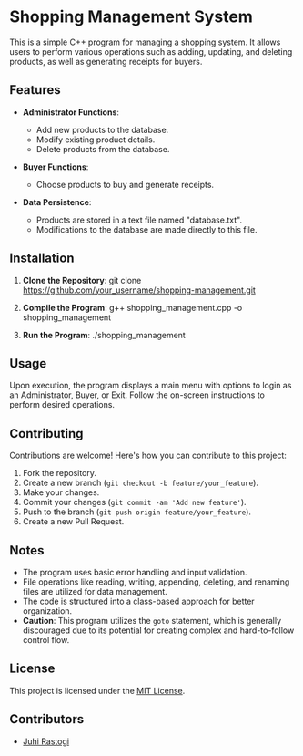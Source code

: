 # Shopping Management System

This is a simple C++ program for managing a shopping system. It allows users to perform various operations such as adding, updating, and deleting products, as well as generating receipts for buyers.

## Features

- **Administrator Functions**:
  - Add new products to the database.
  - Modify existing product details.
  - Delete products from the database.

- **Buyer Functions**:
  - Choose products to buy and generate receipts.

- **Data Persistence**:
  - Products are stored in a text file named "database.txt".
  - Modifications to the database are made directly to this file.

## Installation

1. **Clone the Repository**:
   git clone https://github.com/your_username/shopping-management.git


2. **Compile the Program**:
   g++ shopping_management.cpp -o shopping_management

   
3. **Run the Program**:
   ./shopping_management

   
## Usage

Upon execution, the program displays a main menu with options to login as an Administrator, Buyer, or Exit. Follow the on-screen instructions to perform desired operations.

## Contributing

Contributions are welcome! Here's how you can contribute to this project:

1. Fork the repository.
2. Create a new branch (`git checkout -b feature/your_feature`).
3. Make your changes.
4. Commit your changes (`git commit -am 'Add new feature'`).
5. Push to the branch (`git push origin feature/your_feature`).
6. Create a new Pull Request.

## Notes

- The program uses basic error handling and input validation.
- File operations like reading, writing, appending, deleting, and renaming files are utilized for data management.
- The code is structured into a class-based approach for better organization.
- **Caution**: This program utilizes the `goto` statement, which is generally discouraged due to its potential for creating complex and hard-to-follow control flow.

## License

This project is licensed under the [MIT License](LICENSE).

## Contributors

- [Juhi Rastogi](https://github.com/juhi048)


